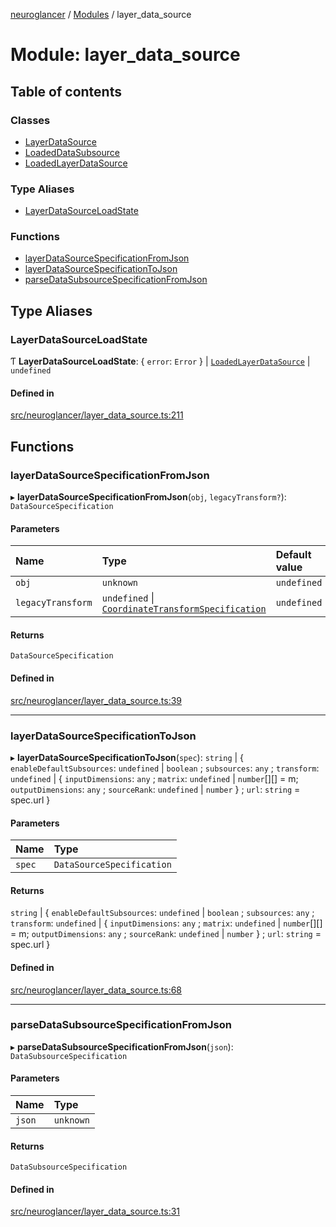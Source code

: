 [neuroglancer](../README.md) / [Modules](../modules.md) / layer\_data\_source

# Module: layer\_data\_source

## Table of contents

### Classes

- [LayerDataSource](../classes/layer_data_source.LayerDataSource.md)
- [LoadedDataSubsource](../classes/layer_data_source.LoadedDataSubsource.md)
- [LoadedLayerDataSource](../classes/layer_data_source.LoadedLayerDataSource.md)

### Type Aliases

- [LayerDataSourceLoadState](layer_data_source.md#layerdatasourceloadstate)

### Functions

- [layerDataSourceSpecificationFromJson](layer_data_source.md#layerdatasourcespecificationfromjson)
- [layerDataSourceSpecificationToJson](layer_data_source.md#layerdatasourcespecificationtojson)
- [parseDataSubsourceSpecificationFromJson](layer_data_source.md#parsedatasubsourcespecificationfromjson)

## Type Aliases

### LayerDataSourceLoadState

Ƭ **LayerDataSourceLoadState**: { `error`: `Error`  } \| [`LoadedLayerDataSource`](../classes/layer_data_source.LoadedLayerDataSource.md) \| `undefined`

#### Defined in

[src/neuroglancer/layer_data_source.ts:211](https://github.com/ActiveBrainAtlas2/neuroglancer/blob/285e65d7/src/neuroglancer/layer_data_source.ts#L211)

## Functions

### layerDataSourceSpecificationFromJson

▸ **layerDataSourceSpecificationFromJson**(`obj`, `legacyTransform?`): `DataSourceSpecification`

#### Parameters

| Name | Type | Default value |
| :------ | :------ | :------ |
| `obj` | `unknown` | `undefined` |
| `legacyTransform` | `undefined` \| [`CoordinateTransformSpecification`](../interfaces/coordinate_transform.CoordinateTransformSpecification.md) | `undefined` |

#### Returns

`DataSourceSpecification`

#### Defined in

[src/neuroglancer/layer_data_source.ts:39](https://github.com/ActiveBrainAtlas2/neuroglancer/blob/285e65d7/src/neuroglancer/layer_data_source.ts#L39)

___

### layerDataSourceSpecificationToJson

▸ **layerDataSourceSpecificationToJson**(`spec`): `string` \| { `enableDefaultSubsources`: `undefined` \| `boolean` ; `subsources`: `any` ; `transform`: `undefined` \| { `inputDimensions`: `any` ; `matrix`: `undefined` \| `number`[][] = m; `outputDimensions`: `any` ; `sourceRank`: `undefined` \| `number`  } ; `url`: `string` = spec.url }

#### Parameters

| Name | Type |
| :------ | :------ |
| `spec` | `DataSourceSpecification` |

#### Returns

`string` \| { `enableDefaultSubsources`: `undefined` \| `boolean` ; `subsources`: `any` ; `transform`: `undefined` \| { `inputDimensions`: `any` ; `matrix`: `undefined` \| `number`[][] = m; `outputDimensions`: `any` ; `sourceRank`: `undefined` \| `number`  } ; `url`: `string` = spec.url }

#### Defined in

[src/neuroglancer/layer_data_source.ts:68](https://github.com/ActiveBrainAtlas2/neuroglancer/blob/285e65d7/src/neuroglancer/layer_data_source.ts#L68)

___

### parseDataSubsourceSpecificationFromJson

▸ **parseDataSubsourceSpecificationFromJson**(`json`): `DataSubsourceSpecification`

#### Parameters

| Name | Type |
| :------ | :------ |
| `json` | `unknown` |

#### Returns

`DataSubsourceSpecification`

#### Defined in

[src/neuroglancer/layer_data_source.ts:31](https://github.com/ActiveBrainAtlas2/neuroglancer/blob/285e65d7/src/neuroglancer/layer_data_source.ts#L31)
